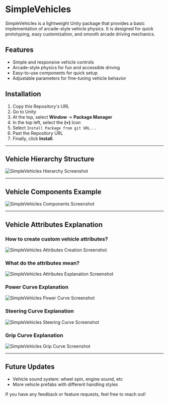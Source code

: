 ﻿# SimpleVehicles

SimpleVehicles is a lightweight Unity package that provides a basic implementation of arcade-style vehicle physics. It is designed for quick prototyping, easy customization, and smooth arcade driving mechanics.

## Features

- Simple and responsive vehicle controls
- Arcade-style physics for fun and accessible driving
- Easy-to-use components for quick setup
- Adjustable parameters for fine-tuning vehicle behavior

## Installation

1. Copy this Repository's URL
2. Go to Unity
3. At the top, select **Window** -> **Package Manager**
4. In the top left, select the **(+)** Icon
5. Select `Install Package from git URL...`
6. Past the Repository URL
7. Finally, click **Install**.

---

## Vehicle Hierarchy Structure
![SimpleVehicles Hierarchy Screenshot](Samples/Screenshots~/vehicle-hierarchy-explanation.png)

---

## Vehicle Components Example
![SimpleVehicles Components Screenshot](Samples/Screenshots~/component-config-example.png)

---

## Vehicle Attributes Explanation

### How to create custom vehicle attributes?
![SimpleVehicles Attributes Creation Screenshot](Samples/Screenshots~/attributes-creation.png)

### What do the attributes mean?
![SimpleVehicles Attributes Explanation Screenshot](Samples/Screenshots~/vehicle-attributes-explanation.png)

### Power Curve Explanation
![SimpleVehicles Power Curve Screenshot](Samples/Screenshots~/power_curve_screenshot.png)

### Steering Curve Explanation
![SimpleVehicles Steering Curve Screenshot](Samples/Screenshots~/steer_curve_screenshot.png)

### Grip Curve Explanation
![SimpleVehicles Grip Curve Screenshot](Samples/Screenshots~/grip_curve_screenshot.png)

---

## Future Updates

- Vehicle sound system: wheel spin, engine sound, etc
- More vehicle prefabs with different handling styles

If you have any feedback or feature requests, feel free to reach out!
